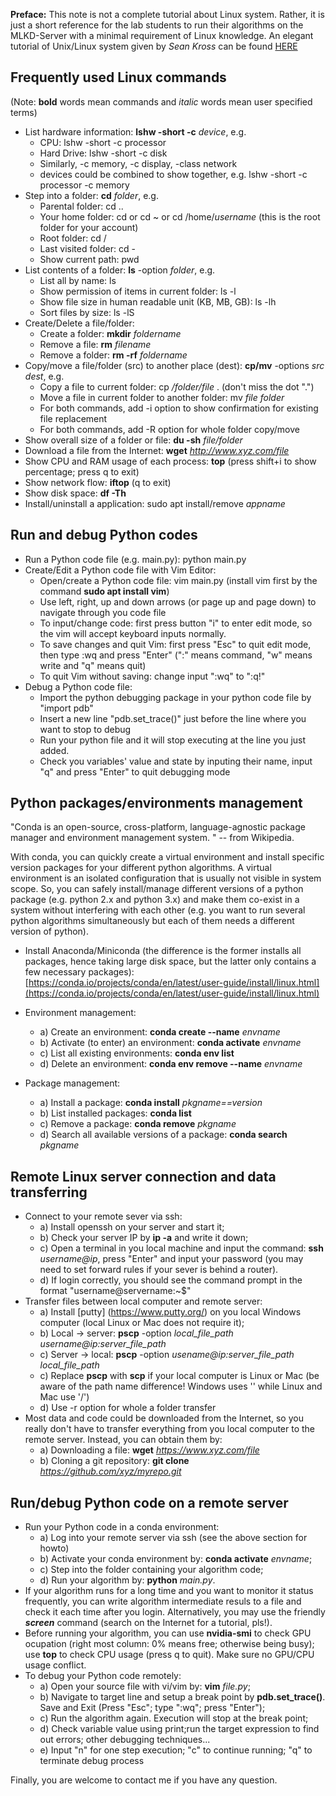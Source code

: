**Preface:** This note is not a complete tutorial about Linux system. Rather, it is just a short reference for the lab students to run their algorithms on the MLKD-Server with a minimal requirement of Linux knowledge. An elegant tutorial of Unix/Linux system given by _Sean Kross_ can be found [HERE](https://github.com/hellotem/the-unix-workbench)

## Frequently used Linux commands
(Note: **bold** words mean commands and _italic_ words mean user specified terms)

 * List hardware information: **lshw -short -c** _device_, e.g.
   - CPU: lshw -short -c processor
   - Hard Drive: lshw -short -c disk
   - Similarly, -c memory, -c display, -class network
   - devices could be combined to show together, e.g. lshw -short -c processor -c memory
 * Step into a folder: **cd** _folder_, e.g.
   - Parental folder: cd ..
   - Your home folder: cd or cd ~ or cd /home/_username_ (this is the root folder for your account)
   - Root folder: cd /
   - Last visited folder: cd -
   - Show current path: pwd
 * List contents of a folder: **ls** -option _folder_, e.g.
   - List all by name: ls 
   - Show permission of items in current folder: ls -l
   - Show file size in human readable unit (KB, MB, GB): ls -lh
   - Sort files by size: ls -lS
 * Create/Delete a file/folder: 
   - Create a folder: **mkdir** _foldername_
   - Remove a file: **rm** _filename_
   - Remove a folder: **rm -rf** _foldername_
 * Copy/move a file/folder (src) to another place (dest): **cp/mv** -options _src dest_, e.g.
   - Copy a file to current folder: cp _/folder/file_ . (don't miss the dot ".")
   - Move a file in current folder to another folder: mv _file folder_
   - For both commands, add -i option to show confirmation for existing file replacement
   - For both commands, add -R option for whole folder copy/move
  * Show overall size of a folder or file: **du -sh** _file/folder_
  * Download a file from the Internet: **wget** _http://www.xyz.com/file_
  * Show CPU and RAM usage of each process: **top** (press shift+i to show percentage; press q to exit)
  * Show network flow: **iftop** (q to exit)
  * Show disk space: **df -Th**
  * Install/uninstall a application: sudo apt install/remove _appname_

## Run and debug Python codes
* Run a Python code file (e.g. main.py): python main.py
* Create/Edit a Python code file with Vim Editor:
  - Open/create a Python code file: vim main.py (install vim first by the command **sudo apt install vim**)
  - Use left, right, up and down arrows (or page up and page down) to navigate through you code file
  - To input/change code: first press button "i" to enter edit mode, so the vim will accept keyboard inputs normally.
  - To save changes and quit Vim: first press "Esc" to quit edit mode, then type :wq and press "Enter" (":" means command, "w" means write and "q" means quit)
  - To quit Vim without saving: change input ":wq" to ":q!"
* Debug a Python code file:
  - Import the python debugging package in your python code file by "import pdb"
  - Insert a new line "pdb.set_trace()" just before the line where you want to stop to debug
  - Run your python file and it will stop executing at the line you just added.
  - Check you variables' value and state by inputing their name, input "q" and press "Enter" to quit debugging mode
 
  
## Python packages/environments management
"Conda is an open-source, cross-platform, language-agnostic package manager and environment management system. " -- from Wikipedia. 

With conda, you can quickly create a virtual environment and install specific version packages for your different python algorithms. A virtual environment is an isolated configuration that is usually not visible in system scope. So, you can safely install/manage different versions of a python package (e.g. python 2.x and python 3.x) and make them co-exist in a system without interfering with each other (e.g. you want to run several python algorithms simultaneously but each of them needs a different version of python).

* Install Anaconda/Miniconda (the difference is the former installs all packages, hence taking large disk space, but the latter only contains a few necessary packages): [https://conda.io/projects/conda/en/latest/user-guide/install/linux.html](https://conda.io/projects/conda/en/latest/user-guide/install/linux.html)

* Environment management:
  - a) Create an environment: **conda create --name** _envname_
  - b) Activate (to enter) an environment: **conda activate** _envname_
  - c) List all existing environments: **conda env list**
  - d) Delete an environment: **conda env remove --name** _envname_

* Package management: 
  - a) Install a package: **conda install** _pkgname==version_
  - b) List installed packages: **conda list** 
  - c) Remove a package: **conda remove** _pkgname_
  - d) Search all available versions of a package: **conda search** _pkgname_
  

## Remote Linux server connection and data transferring
* Connect to your remote sever via ssh: 
  - a) Install openssh on your server and start it;
  - b) Check your server IP by **ip -a** and write it down;
  - c) Open a terminal in you local machine and input the command: **ssh** _username@ip_, press "Enter" and input your password (you may need to set forward rules if your sever is behind a router). 
  - d) If login correctly, you should see the command prompt in the format "username@servername:~$"
* Transfer files between local computer and remote server: 
  - a) Install [putty] (https://www.putty.org/) on you local Windows computer (local Linux or Mac does not require it); 
  - b) Local -> server: **pscp** -option _local_file_path username@ip:server_file_path_
  - c) Server -> local: **pscp** -option _usename@ip:server_file_path local_file_path_
  - c) Replace **pscp** with **scp** if your local computer is Linux or Mac (be aware of the path name difference! Windows uses '\' while Linux and Mac use '/')
  - d) Use -r option for whole a folder transfer
* Most data and code could be downloaded from the Internet, so you really don't have to transfer everything from you local computer to the remote server. Instead, you can obtain them by: 
  - a) Downloading a file: **wget** _https://www.xyz.com/file_ 
  - b) Cloning a git repository: **git clone** _https://github.com/xyz/myrepo.git_ 
  

## Run/debug Python code on a remote server
* Run your Python code in a conda environment: 
  - a) Log into your remote server via ssh (see the above section for howto)
  - b) Activate your conda environment by: **conda activate** _envname_; 
  - c) Step into the folder containing your algorithm code; 
  - d) Run your algorithm by: **python** _main.py_.
* If your algorithm runs for a long time and you want to monitor it status frequently, you can write algorithm intermediate resuls to a file and check it each time after you login. Alternatively, you may use the friendly **_screen_** command (search on the Internet for a tutorial, pls!).
* Before running your algorithm, you can use **nvidia-smi** to check GPU ocupation (right most column: 0% means free; otherwise being busy); use **top** to check CPU usage (press q to quit). Make sure no GPU/CPU usage conflict.
* To debug your Python code remotely:
  - a) Open your source file with vi/vim by: **vim** _file.py_;
  - b) Navigate to target line and setup a break point by **pdb.set_trace()**. Save and Exit (Press "Esc"; type ":wq"; press "Enter");
  - c) Run the algorithm again. Execution will stop at the break point;
  - d) Check variable value using print;run the target expression to find out errors; other debugging techniques...
  - e) Input "n" for one step execution; "c" to continue running; "q" to terminate debug process
 
Finally, you are welcome to contact me if you have any question.

